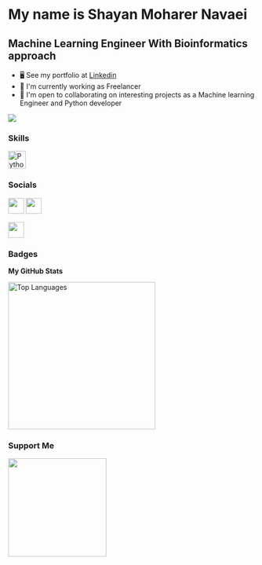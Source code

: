 My name is Shayan Moharer Navaei
===============================

Machine Learning Engineer With Bioinformatics approach
-----------------------------

*   🖥️  See my portfolio at [Linkedin](https://www.linkedin.com/in/shayan-moharer-navaei-a04400211/)
*   🚀  I'm currently working as Freelancer
*   🤝  I'm open to collaborating on interesting projects as a Machine learning Engineer and Python developer

<a href="https://github.com/shey2142" target="_blank" rel="noreferrer"><img
                  src="https://img.shields.io/github/followers/badrnezhad?logo=github&style=for-the-badge&color=0891b2&labelColor=1c1917" /></a>
                  
### Skills
<p align="left">
  <a href="https://www.python.org/" target="_blank" rel="noreferrer"><img src="https://raw.githubusercontent.com/danielcranney/readme-generator/main/public/icons/skills/kotlin-colored.svg" width="36" height="36" alt="Python" /></a>
</p>
                    
### Socials
                  
<p align="left">
    <a href="https://www.kaggle.com/shayannavaie" target="_blank" rel="noreferrer"><img src="https://raw.githubusercontent.com/danielcranney/readme-generator/main/public/icons/socials/instagram.svg" width="32" height="32" /></a>
<a href="https://github.com/shey2142" target="_blank" rel="noreferrer"><img src="https://raw.githubusercontent.com/danielcranney/readme-generator/main/public/icons/socials/github-dark.svg" width="32" height="32" /></a>
  
  <a href="https://www.linkedin.com/in/shayan-moharer-navaei-a04400211/" target="_blank" rel="noreferrer"><img src="https://raw.githubusercontent.com/danielcranney/readme-generator/main/public/icons/socials/linkedin.svg" width="32" height="32" /></a>
  

### Badges

<b>My GitHub Stats</b>

<a href="https://github.com/shey2142" align="left"><img width="300" src="https://github-readme-stats.vercel.app/api/top-langs/?username=badrnezhad&langs_count=10&title_color=0891b2&text_color=ffffff&icon_color=0891b2&bg_color=1c1917&hide_border=true&locale=en&custom_title=Top%20%Languages" alt="Top Languages" /></a>
### Support Me
<a href="https://www.buymeacoffee.com/Sh3y"><img src="https://cdn.buymeacoffee.com/buttons/v2/default-yellow.png" width="200" /></a>
